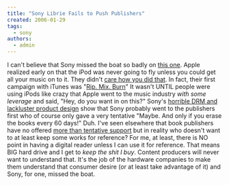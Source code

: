 ```yaml
---
title: "Sony Librie Fails to Push Publishers"
created: 2006-01-29
tags: 
  - sony
authors: 
  - admin
---
```


I can't believe that Sony missed the boat so badly on [this one](http://products.sel.sony.com/pa/PRS/reader_features.html). Apple realized early on that the iPod was never going to fly unless you could get all your music on to it. They didn't [care how you did that](http://www.theapplecollection.com/Collection/AppleMovies/mov/concert_144a.html). In fact, their first campaign with iTunes was "[Rip. Mix. Burn](http://www.theapplecollection.com/Collection/AppleMovies/mov/concert_144a.html)" It wasn't UNTIL people were using iPods like crazy that Apple went to the music industry _with some leverage_ and said, "Hey, do you want in on this?" Sony's [horrible DRM and lackluster product design](http://www.dottocomu.com/b/archives/002571.html) show that Sony probably went to the publishers first who of course only gave a very tentative "Maybe. And only if you erase the books every 60 days!" Duh. I've seen elsewhere that book publishers have no offered [more than tentative support](http://www.engadget.com/2005/12/29/sony-to-announce-us-e-book-reader/) but in reality who doesn't want to at least keep some works for reference? For me, at least, there is NO point in having a digital reader unless I can use it for reference. That means BIG hard drive and I get to _keep the shit I buy_. Content producers will never want to understand that. It's the job of the hardware companies to make them understand that consumer desire (or at least take advantage of it) and Sony, for one, missed the boat.

